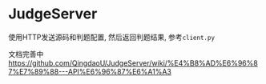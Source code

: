 # JudgeServer

使用HTTP发送源码和判题配置, 然后返回判题结果, 参考`client.py`

文档完善中  https://github.com/QingdaoU/JudgeServer/wiki/%E4%B8%AD%E6%96%87%E7%89%88---API%E6%96%87%E6%A1%A3